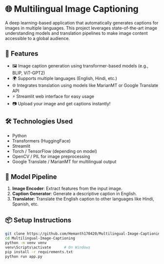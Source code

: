 # 🌐 Multilingual Image Captioning

A deep learning-based application that automatically generates captions for images in multiple languages. This project leverages state-of-the-art image understanding models and translation pipelines to make image content accessible to a global audience.

## 🚀 Features

- 🖼️ Image caption generation using transformer-based models (e.g., BLIP, ViT-GPT2)
- 🌍 Supports multiple languages (English, Hindi, etc.)
- 🌐 Integrates translation using models like MarianMT or Google Translate API
- ⚡ Streamlit web interface for easy usage
- 📷 Upload your image and get captions instantly!

## 🛠️ Technologies Used

- Python
- Transformers (HuggingFace)
- Streamlit
- Torch / TensorFlow (depending on model)
- OpenCV / PIL for image preprocessing
- Google Translate / MarianMT for multilingual output

## 🧠 Model Pipeline

1. **Image Encoder**: Extract features from the input image.
2. **Caption Generator**: Generate a descriptive caption in English.
3. **Translator**: Translate the English caption to other languages like Hindi, Spanish, etc.

## 📦 Setup Instructions

```bash
git clone https://github.com/Hemanth170420/Multilingual-Image-Captioning.git
cd Multilingual-Image-Captioning
python -m venv venv
venv\Scripts\activate      # On Windows
pip install -r requirements.txt
python run app.py
